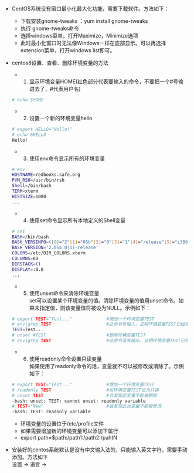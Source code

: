 * CentOS系统没有窗口最小化最大化功能，需要下载软件。方法如下：
    * 下载安装gnome-tweaks ：yum install gnome-tweaks
    * 执行 gnome-tweaks命令
    * 选择windows菜单，打开Maximize，Minimize选项
    * 此时最小化窗口时无法像Windows一样在底部显示。可以再选择extension菜单，打开windows list即可。

* centos8设置、查看、删除环境变量的方法 
    * 1. 显示环境变量HOME(红色部分代表要输入的命令，不要把一个#号输进去了，#代表用户名) <br>
    ```bash
    # echo $HOME 
    ```

    * 2. 设置一个新的环境变量hello <br>
    ```bash
    # export HELLO="Hello!"
    # echo &HELLO 
    Hello!
    ```

    * 3. 使用env命令显示所有的环境变量 <br>
    ```bash
    # env 
    HOSTNAME=redbooks.safe.org
    PVM_RSH=/usr/bin/rsh
    Shell=/bin/bash
    TERM=xterm
    HISTSIZE=1000
    ... 
    ```

    * 4. 使用set命令显示所有本地定义的Shell变量 <br>
    ```bash
    # set 
    BASH=/bin/bash 
    BASH_VERSINFO=([0]="2"[1]="05b"[2]="0"[3]="1"[4]="release"[5]="i386-redhat-linux-gnu") 
    BASH_VERSION='2.05b.0(1)-release'
    COLORS=/etc/DIR_COLORS.xterm
    COLUMNS=80 
    DIRSTACK=()
    DISPLAY=:0.0 
    ... 
    ```

    * 5. 使用unset命令来清除环境变量 <br>
    set可以设置某个环境变量的值。清除环境变量的值用unset命令。如果未指定值，则该变量值将被设为NULL。示例如下： <br>
    ```bash
    # export TEST="Test..."             #增加一个环境变量TEST 
    # env|grep TEST                     #此命令有输入，证明环境变量TEST已经存在了
    TEST=Test... 
    # unset #TEST                       #删除环境变量TEST 
    # env|grep TEST                     #此命令没有输出，证明环境变量TEST已经存在了
    ```

    * 6. 使用readonly命令设置只读变量 <br>
    如果使用了readonly命令的话，变量就不可以被修改或清除了。示例如下： 
    ```bash
    # export TEST="Test..."             #增加一个环境变量TEST 
    # readonly TEST                     #将环境变量TEST设为只读 
    # unset TEST                        #会发现此变量不能被删除 
    -bash: unset: TEST: cannot unset: readonly variable 
    # TEST="New"                        #会发现此也变量不能被修改 
    -bash: TEST: readonly variable 
    ```

    * 环境变量的设置位于/etc/profile文件 
    * 如果需要增加新的环境变量可以添加下属行 
    * export path=$path:/path1:/path2:/pahtN 

* 安装好的centos系统默认是没有中文输入法的，只能输入英文字符。需要手动添加。方法如下<br>
设置 -> 语言 -> 